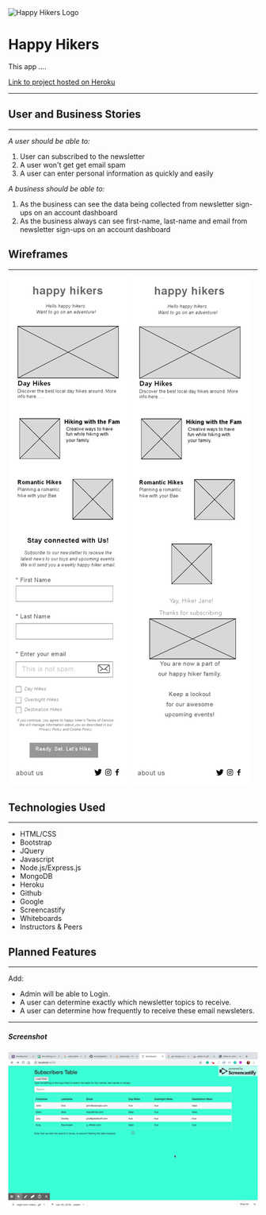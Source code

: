 <img class="headerLogo" src="https://cdn.pixabay.com/photo/2016/07/02/17/03/pictogram-mountaineering-and-climbing-1493349_640.png" alt="Happy Hikers Logo" />

# Happy Hikers

This app ....

[Link to project hosted on Heroku](https://name????.herokuapp.com/)

---

## User and Business Stories
---
_A user  should be able to:_
1. User can subscribed to the newsletter
2. A user won't get get email spam
3. A user can  enter personal information as quickly and easily 

_A business should be able to:_
1. As the business can see the data being collected from newsletter sign-ups on an account dashboard
2.  As the business always can see first-name, last-name and email from newsletter sign-ups on an account dashboard



## Wireframes
---
![Wireframes](assets/Wirefram_001.png "Wireframes")
![Wireframes](assets/Wirefram_002.png "Wireframes")

## Technologies Used
---
* HTML/CSS
* Bootstrap
* JQuery
* Javascript
* Node.js/Express.js 
* MongoDB 
* Heroku
* Github
* Google
* Screencastify
* Whiteboards
* Instructors & Peers


## Planned Features
---
Add:
* Admin will be able to  Login. 
* A user can determine exactly which newsletter topics to receive.
* A user can determine how frequently to receive these email newsleters.


---

##### Screenshot

![Happy Hikers Dashboard](assets/Dashboard_test.gif  "Happy Hikers Dashboard")